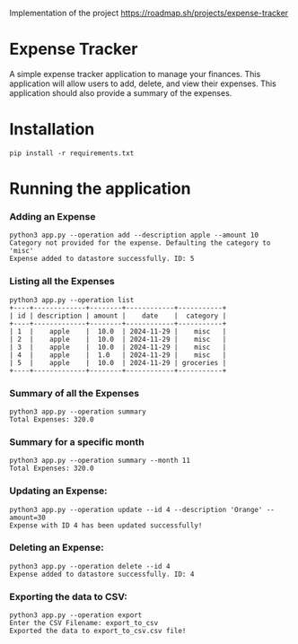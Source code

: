 Implementation of the project https://roadmap.sh/projects/expense-tracker

# Expense Tracker
A simple expense tracker application to manage your finances. This application will allow users to add, delete, and view their expenses. This application should also provide a summary of the expenses.

# Installation

```
pip install -r requirements.txt
```

# Running the application


### Adding an Expense
```
python3 app.py --operation add --description apple --amount 10
Category not provided for the expense. Defaulting the category to 'misc'
Expense added to datastore successfully. ID: 5
```

### Listing all the Expenses

```
python3 app.py --operation list
+----+-------------+--------+------------+-----------+
| id | description | amount |    date    |  category |
+----+-------------+--------+------------+-----------+
| 1  |    apple    |  10.0  | 2024-11-29 |    misc   |
| 2  |    apple    |  10.0  | 2024-11-29 |    misc   |
| 3  |    apple    |  10.0  | 2024-11-29 |    misc   |
| 4  |    apple    |  1.0   | 2024-11-29 |    misc   |
| 5  |    apple    |  10.0  | 2024-11-29 | groceries |
+----+-------------+--------+------------+-----------+
```

### Summary of all the Expenses

```
python3 app.py --operation summary
Total Expenses: 320.0
```

### Summary for a specific month

```
python3 app.py --operation summary --month 11
Total Expenses: 320.0
```

### Updating an Expense:

```
python3 app.py --operation update --id 4 --description 'Orange' --amount=30
Expense with ID 4 has been updated successfully!
```

### Deleting an Expense:

```
python3 app.py --operation delete --id 4
Expense added to datastore successfully. ID: 4
```

### Exporting the data to CSV:

```
python3 app.py --operation export
Enter the CSV Filename: export_to_csv
Exported the data to export_to_csv.csv file!
```